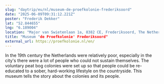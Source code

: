 ```yaml
---
slug: "daytrip/eu/nl/museum-de-proefkolonie-frederiksoord"
date: "2025-06-09T09:31:12.221Z"
poster: "Frederik Dekker"
lat: "52.844655"
lng: "6.189004"
location: "Major van Swietenlaan 1a, 8382 CE, Frederiksoord, The Netherlands"
title: "Museum "de Proefkolonie' Frederiksoord"
external_url: https://proefkolonie.nl/en/
---
```

In the 19th century the Netherlands were relatively poor, especially in the city's there were a lot of people who could not sustain themselves. The voluntary peat bog colonies were set up so that people could be re-educated to a sober, hard-working lifestyle on the countryside. This museum tells the story about the colonies and its people.